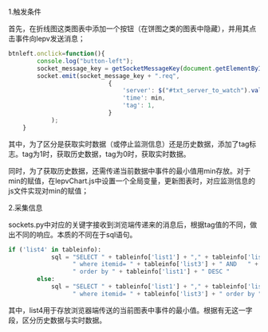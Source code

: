 1.触发条件

首先，在折线图这类图表中添加一个按钮（在饼图之类的图表中隐藏），并用其点击事件向lepv发送消息；

```javascript
btnleft.onclick=function(){
        console.log("button-left");
        socket_message_key = getSocketMessageKey(document.getElementById("first").value,document.getElementById("second").selectedIndex);
        socket.emit(socket_message_key + ".req",
                            {
                                'server': $("#txt_server_to_watch").val(),
                                'time': min,
                                'tag': 1,
                            }
            );
    }
```

其中，为了区分是获取实时数据（或停止监测信息）还是历史数据，添加了tag标志。tag为1时，获取历史数据，tag为0时，获取实时数据。

同时，为了获取历史数据，还需传递当前数据中事件的最小值用min存放。对于min的赋值，在lepvChart.js中设置一个全局变量，更新图表时，对应监测信息的js文件实现对min的赋值；

2.采集信息

sockets.py中对应的关键字接收到浏览端传递来的消息后，根据tag值的不同，做出不同的响应。本质的不同在于sql语句。

```python
if ('list4' in tableinfo):
            sql = "SELECT " + tableinfo['list1'] + "," + tableinfo['list2'] + " FROM " + tableinfo['tablename'] + \
                  " where itemid= " + tableinfo['list3'] + " AND   " + tableinfo['list1'] + " < " + tableinfo['list4'] + \
                  " order by " + tableinfo['list1'] + " DESC "
        else:
            sql = "SELECT " + tableinfo['list1'] + "," + tableinfo['list2'] + " FROM " + tableinfo['tablename'] + \
                  " where itemid= " + tableinfo['list3'] + " order by " + tableinfo['list1'] + " DESC "
```

其中，list4用于存放浏览器端传送的当前图表中事件的最小值。根据有无这一字段，区分历史数据与实时数据。

